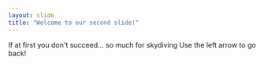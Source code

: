 ```yaml
---
layout: slide
title: "Welcome to our second slide!"
---
```

If at first you don't succeed... so much for skydiving
Use the left arrow to go back!
